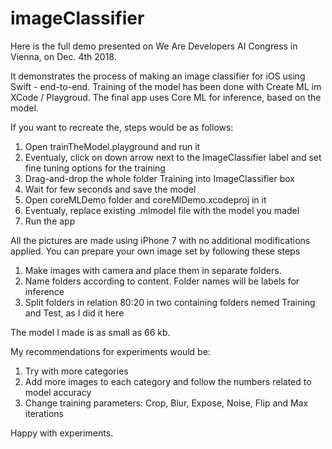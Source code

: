 # imageClassifier

Here is the full demo presented on We Are Developers AI Congress in Vienna, on Dec. 4th 2018.

It demonstrates the process of making an image classifier for iOS using Swift - end-to-end. 
Training of the model has been done with Create ML im XCode / Playgroud.
The final app uses Core ML for inference, based on the model.

If you want to recreate the, steps would be as follows:

1. Open trainTheModel.playground and run it
2. Eventualy, click on down arrow next to the ImageClassifier label and set 
fine tuning options for the training
3. Drag-and-drop the whole folder Training into ImageClassifier box
4. Wait for few seconds and save the model
5. Open coreMLDemo folder and coreMlDemo.xcodeproj in it
6. Eventualy, replace existing .mlmodel file with the model you madel
7. Run the app

All the pictures are made using iPhone 7 with no additional modifications applied.
You can prepare your own image set by following these steps

1. Make images with camera and place them in separate folders.
2. Name folders according to content. Folder names will be labels for inference
3. Split folders in relation 80:20 in two containing folders nemed Training and Test, 
as I did it here 

The model I made is as small as 66 kb. 

My recommendations for experiments would be:

1. Try with more categories
2. Add more images to each category and follow 
the numbers related to model accuracy
3. Change training parameters: Crop, Blur, Expose, Noise, Flip and Max iterations


Happy with experiments.









